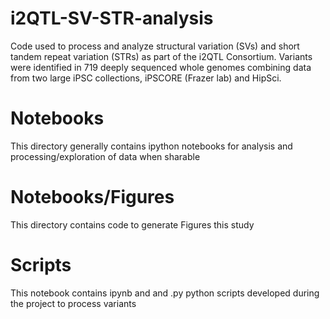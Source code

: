 # i2QTL-SV-STR-analysis 
Code used to process and analyze structural variation (SVs) and short tandem repeat variation (STRs) as part of the i2QTL Consortium. Variants were identified in 719 deeply sequenced whole genomes combining data from two large iPSC collections, iPSCORE (Frazer lab) and HipSci. 

# Notebooks
This directory generally contains ipython notebooks for analysis and processing/exploration of data when sharable

# Notebooks/Figures
This directory contains code to generate Figures this study

# Scripts
This notebook contains ipynb and and .py python scripts developed during the project to process variants 
